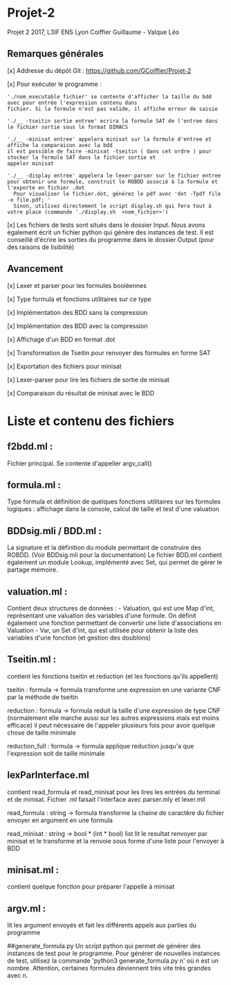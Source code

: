 # Projet-2
Projet 2 2017, L3IF ENS Lyon
Coiffier Guillaume - Valque Léo

## Remarques générales

[x] Addresse du dépôt Git : https://github.com/GCoiffier/Projet-2

[x] Pour exécuter le programme :

    './nom_executable fichier' se contente d'afficher la taille du bdd avec pour entrée l'expression contenu dans
    fichier. Si la formule n'est pas valide, il affiche erreur de saisie

    './__ -tseitin sortie entree' ecrira la formule SAT de l'entree dans le fichier sortie sous le format DIMACS

    './__ -minisat entree' appelera minisat sur la formule d'entree et affiche la comparaison avec la bdd
    il est possible de faire -minisat -tseitin ( dans cet ordre ) pour stocker la formule SAT dans le fichier sortie et
    appeler minisat

    './__ -display entree' appelera le lexer-parser sur le fichier entree pour obtenir une formule, construit le ROBDD associé à la formule et l'exporte en fichier .dot
      Pour visualiser le fichier.dot, générez le pdf avec 'dot -Tpdf file -o file.pdf; '
      Sinon, utilisez directement le script display.sh qui fera tout à votre place (commande './display.sh  <nom_fichier>')

[x] Les fichiers de tests sont situés dans le dossier Input. Nous avons également écrit un fichier python qui génère des instances de test.
    Il est conseillé d'écrire les sorties du programme dans le dossier Output (pour des raisons de lisibilité)

## Avancement

[x] Lexer et parser pour les formules booléennes

[x] Type formula et fonctions utilitaires sur ce type

[x] Implémentation des BDD sans la compression

[x] Implémentation des BDD avec la compression

[x] Affichage d'un BDD en format .dot

[x] Transformation de Tseitin pour renvoyer des formules en forme SAT

[x] Exportation des fichiers pour minisat

[x] Lexer-parser pour lire les fichiers de sortie de minisat

[x] Comparaison du résultat de minisat avec le BDD

# Liste et contenu des fichiers

## f2bdd.ml :
Fichier principal. Se contente d'appeller argv_call()

## formula.ml :
Type formula et définition de quelques fonctions utilitaires sur les formules logiques :
  affichage dans la console, calcul de taille et test d'une valuation

## BDDsig.mli / BDD.ml :
  La signature et la définition du module permettant de construire des ROBDD. (Voir BDDsig.mli pour la documentation)
  Le fichier BDD.ml contient également un module Lookup, implémenté avec Set, qui permet de gérer le partage mémoire.

## valuation.ml :
  Contient deux structures de données :
    - Valuation, qui est une Map d'int, représentant une valuation des variables d'une formule. On définit également une fonction permettant de convertir une liste d'associations en Valuation
    - Var, un Set d'int, qui est utilisée pour obtenir la liste des variables d'une fonction (et gestion des doublons)

## Tseitin.ml :
contient les fonctions tseitin et reduction (et les fonctions qu'ils
appellent)

tseitin : formula -> formula
  transforme une expression en une variante CNF par la méthode de tseitin

reduction : formula -> formula
  reduit la taille d'une expression de type CNF (normalement elle marche aussi sur les autres expressions mais est moins efficace)
  il peut nécessaire de l'appeler plusieurs fois pour avoir quelque chose de taille minimale

reduction_full : formula -> formula
  applique reduction jusqu'a que l'expression soit de taille minimale

## lexParInterface.ml
contient read_formula et read_minisat pour les lires les entrées du terminal et de minisat. Fichier .ml faisait l'interface avec parser.mly et lexer.mll

read_formula : string -> formula
  transforme la chaine de caractère du fichier envoyer en argument en une formula

read_minisat : string -> bool * (int * bool) list
  lit le resultat renvoyer par minisat et le transforme et la renvoie sous forme d'une liste pour l'envoyer à BDD

## minisat.ml :
contient quelque fonction pour préparer l'appelle à minisat

## argv.ml :
lit les argument envoyés et fait les différents appels aux parties du programme

##generate_formula.py
  Un script python qui permet de générer des instances de test pour le programme. Pour générer de nouvelles instances de test, utilisez la commande
  'python3 generate_formula.py n' où n est un nombre. Attention, certaines formules deviennent très vite très grandes avec n. 
